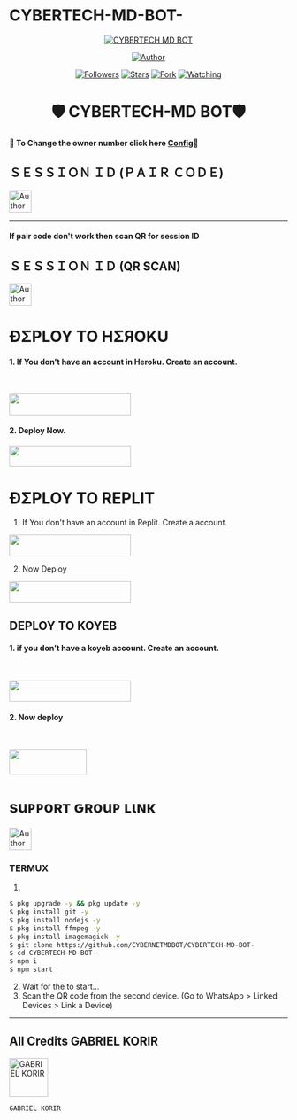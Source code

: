 # CYBERTECH-MD-BOT-
 <p align="center">  
  <a href="">
    <img alt="CYBERTECH MD BOT"  src="https://files.fm/f/qqf9v47633">
  </a>
</p>



<p align="center">
<a href="https://github.com/CYBERNETMDBOT/CYBERTECH-MD-BOT-.git"><img title="Author" src="https://img.shields.io/badge/THE CYBERTECH BOT-black?style=for-the-badge&logo=github"></a>
<p/>

<p align="center">
<a href="https://github.com/CYBERNETMDBOT?tab=followers"><img title="Followers" src="https://img.shields.io/github/followers/CYBERTECH-MD-BOT-?label=Followers&style=social"></a>
<a href="https://github.com/CYBERNETMDBOT/CYBERTECH-MD-BOT-/stargazers/"><img title="Stars" src="https://img.shields.io/github/stars/CYBERTECH-MD-BOT?&style=social"></a>
<a href="https://github.com/CYBERNETMDBOT/CYBERTECH-MD-BOT-/network/members"><img title="Fork" src="https://img.shields.io/github/forks/https://github.com/CYBERNETMDBOT/CYBERTECH-MD-BOT-?style=social"></a>
<a href="https://github.com/CYBERNETMDBOT/CYBERTECH-MD-BOT-/watchers"><img title="Watching" src="https://img.shields.io/github/watchers/https://github.com/CYBERNETMDBOT/CYBERTECH-MD-BOT-?label=Watching&style=social"></a>
</p>
 
<h1 align="center">🛡️ CYBERTECH-MD BOT🛡️</h1>

#### 🪩 To Change the owner number click here [Config](https://github.com/CYBERNETMDBOT/CYBERTECH-MD-BOT-/blob/main/config.js#L9)🪩

<h2 align="left">ＳＥＳＳＩＯＮ ＩＤ (ＰＡＩＲ ＣＯＤＥ)</h2>
<p align="left">
<a href="https://replit.com/@iycwwwuaaipgfjs/Prince-PairCode?v=1"><img height= "40" title="Author" src="https://img.shields.io/badge/SESSION ID-black?style=for-the-badge&logo=replit"></a>
<p/>

****
#### If pair code don't work then scan QR for session ID


<h2 align="left">ＳＥＳＳＩＯＮ ＩＤ (QR SCAN)</h2>

<a href="https://princebotqr.onrender.com/"><img height= "40" title="Author" src="https://img.shields.io/badge/SESSION ID-black?style=for-the-badge&logo=render"></a>
<p/>


<h1 align="left">ÐΣPLOY TO HΣЯOKU</h1> 

#### 1. If You don't have an account in Heroku. Create an account.
<br>
       <p align="left"><a href="https://signup.heroku.com"> <img src="https://img.shields.io/badge/heroku%20Account-purple?style=for-the-badge&logo=heroku" width="220" height="38.45"/></a></p>

#### 2. Deploy Now.
   <p align="left"><a href="https://heroku.com/deploy?template=https://github.com/CYBERNETMDBOT/CYBERTECH-MD-BOT-"> <img src="https://img.shields.io/badge/Heroku%20Deploy-purple?style=for-the-badge&logo=heroku" width="220" height="38.45"/></a></p>



<h1 align="left">ÐΣPLOY TO REPLIT</h1> 

1. If You don't have an account in Replit. Create a account.
    <br>
<p align="left"><a href="https://replit.com/signup"> <img src="https://img.shields.io/badge/replit%20Account-purple?style=for-the-badge&logo=replit" width="220" height="38.45"/></a></p>

2. Now Deploy
    <br>
<p align="left"><a href="https://repl.it/github.com/CYBERNETMDBOT/CYBERTECH-MD-BOT-"> <img src="https://img.shields.io/badge/replit%20Deploy-purple?style=for-the-badge&logo=replit" width="220" height="38.45"/></a></p>

<h2 align="left">DEPLOY TO KOYEB</h2> 

#### 1. if you don't have a koyeb account. Create an account.
   <br>
   <p align="left"><a href="https://app.koyeb.com/auth/signup"> <img src="https://img.shields.io/badge/Koyeb account-purple?style=for-the-badge&logo=koyeb" width="220" height="38.45"/></a></p>

#### 2. Now deploy
   <br>
  <p align="left"><a href="https://app.koyeb.com/apps/deploy?type=git&repository=github.com%2FPRINCE-GDS%2FTHE-PRINCE-BOT&branch=main&nameprincegds&builder=dockerfile&env[DATABASE_URL]=&env[SESSION_ID]=your+sessionid+here&env[MODE]=public&env=[autoRead]=false&env[statusview]=false&env[REMOVEBG_KEY]=your+rmbg+key&env[antidelete]=false"> <img src="https://www.koyeb.com/static/images/deploy/button.svg" width="140" height="45.45"/></a></p>


<h1 align="left">suᴘᴘoʀт ԍʀouᴘ ʟιɴκ</h1>



   <p align="left">
      <a href="https://chat.whatsapp.com/E1MmhbJG0VDDq26Bj6PWfi"><img height= "40" length= "10" title="Author" src="https://img.shields.io/badge/Support Group-25D366?style=for-the-badge&logo=whatsApp&logoColor=white"></a>
     <p/>



 


### TERMUX
1. 
```sh
$ pkg upgrade -y && pkg update -y
$ pkg install git -y
$ pkg install nodejs -y
$ pkg install ffmpeg -y
$ pkg install imagemagick -y
$ git clone https://github.com/CYBERNETMDBOT/CYBERTECH-MD-BOT-
$ cd CYBERTECH-MD-BOT-
$ npm i 
$ npm start
```
2. Wait for the to start...
3. Scan the QR code from the second device. (Go to WhatsApp > Linked Devices > Link a Device) 
---------

<h2 align="left">All Credits GABRIEL KORIR</h2>

<a href="https://github.com/CYBERTECH-MD-BOT-"><img src="https://github.com/CYBERTEKMDBOT.png" width="70" height="70" alt="GABRIEL KORIR"/></a>
  
`GABRIEL KORIR`

